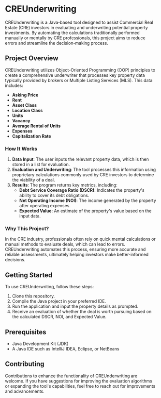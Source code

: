 # CREUnderwriting
CREUnderwriting is a Java-based tool designed to assist Commercial Real Estate (CRE) investors in evaluating and underwriting potential property investments. By automating the calculations traditionally performed manually or mentally by CRE professionals, this project aims to reduce errors and streamline the decision-making process.

## Project Overview
CREUnderwriting utilizes Object-Oriented Programming (OOP) principles to create a comprehensive underwriter that processes key property data typically provided by brokers or Multiple Listing Services (MLS). This data includes:

-  **Asking Price**
-  **Rent**
-  **Asset Class**
-  **Location Class**
-  **Units**
-  **Vacancy**
-  **Average Rental of Units**
-  **Expenses**
-  **Capitalization Rate**
### How It Works
1.  **Data Input**: The user inputs the relevant property data, which is then stored in a list for evaluation.
2.  **Evaluation and Underwriting**: The tool processes this information using proprietary calculations commonly used by CRE investors to determine the viability of a deal.
3.  **Results**: The program returns key metrics, including:
    -  **Debt Service Coverage Ratio (DSCR)**: Indicates the property's ability to cover its debt obligations.
    -  **Net Operating Income (NOI)**: The income generated by the property after operating expenses.
    -  **Expected Value**: An estimate of the property's value based on the input data.
### Why This Project?
In the CRE industry, professionals often rely on quick mental calculations or manual methods to evaluate deals, which can lead to errors. CREUnderwriting automates this process, ensuring more accurate and reliable assessments, ultimately helping investors make better-informed decisions.

## Getting Started
To use CREUnderwriting, follow these steps:

1.    Clone this repository.
2.    Compile the Java project in your preferred IDE.
3.    Run the application and input the property details as prompted.
4.    Receive an evaluation of whether the deal is worth pursuing based on the calculated DSCR, NOI, and Expected Value.
## Prerequisites
-  Java Development Kit (JDK)
-  A Java IDE such as IntelliJ IDEA, Eclipse, or NetBeans
## Contributing
Contributions to enhance the functionality of CREUnderwriting are welcome. If you have suggestions for improving the evaluation algorithms or expanding the tool's capabilities, feel free to reach out for improvements and advancements.
